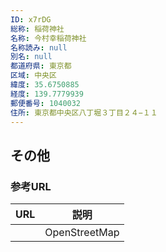```yaml
---
ID: x7rDG
総称: 稲荷神社
名称: 今村幸稲荷神社
名称読み: null
別名: null
都道府県: 東京都
区域: 中央区
緯度: 35.6750885
経度: 139.7779939
郵便番号: 1040032
住所: 東京都中央区八丁堀３丁目２４−１１
---
```


## その他

### 参考URL

| URL | 説明          |
| --- | ------------- |
|     | OpenStreetMap |
